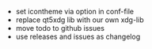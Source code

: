 - set icontheme via option in conf-file
- replace qt5xdg lib with our own xdg-lib
- move todo to github issues
- use releases and issues as changelog